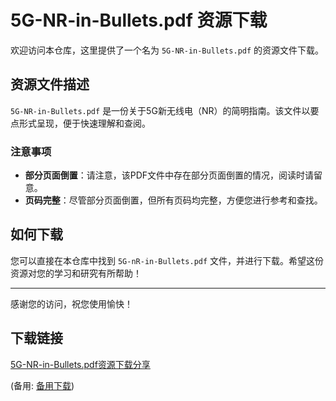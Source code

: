 # 5G-NR-in-Bullets.pdf 资源下载

欢迎访问本仓库，这里提供了一个名为 `5G-NR-in-Bullets.pdf` 的资源文件下载。

## 资源文件描述

`5G-NR-in-Bullets.pdf` 是一份关于5G新无线电（NR）的简明指南。该文件以要点形式呈现，便于快速理解和查阅。

### 注意事项

- **部分页面倒置**：请注意，该PDF文件中存在部分页面倒置的情况，阅读时请留意。
- **页码完整**：尽管部分页面倒置，但所有页码均完整，方便您进行参考和查找。

## 如何下载

您可以直接在本仓库中找到 `5G-nR-in-Bullets.pdf` 文件，并进行下载。希望这份资源对您的学习和研究有所帮助！

---

感谢您的访问，祝您使用愉快！

## 下载链接
[5G-NR-in-Bullets.pdf资源下载分享](https://pan.quark.cn/s/5bde52338fb6) 

(备用: [备用下载](https://pan.baidu.com/s/1tKAjN3c-gAtPWJExEga8Pw?pwd=1234))
